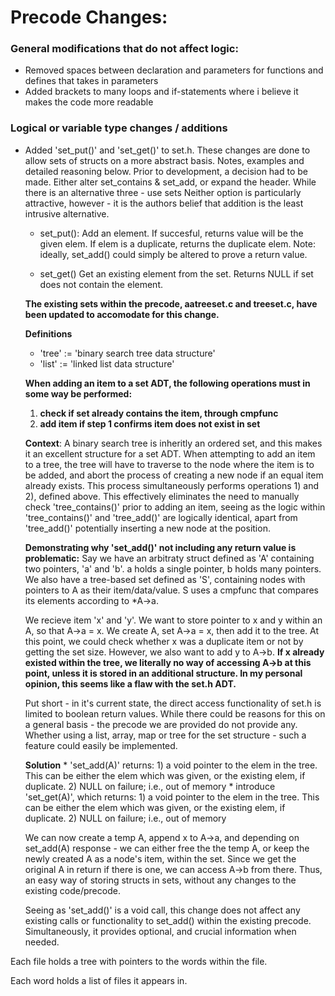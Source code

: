 
# Precode Changes:

### General modifications that do not affect logic:  
  * Removed spaces between declaration and parameters for functions and defines that takes in parameters  
  * Added brackets to many loops and if-statements where i believe it makes the code more readable  

### Logical or variable type changes / additions
  * Added 'set_put()' and 'set_get()' to set.h.
    These changes are done to allow sets of structs on a more abstract basis.
    Notes, examples and detailed reasoning below.
    Prior to development, a decision had to be made. Either alter set_contains & set_add, or expand the header. While there is an alternative three - use sets 
    Neither option is particularly attractive, however - it is the authors belief that addition is the least intrusive alternative.
  
    * set_put():
      Add an element. If succesful, returns value will be the given elem.
      If elem is a duplicate, returns the duplicate elem.
      Note: ideally, set_add() could simply be altered to prove a return value.

    * set_get()
      Get an existing element from the set.
      Returns NULL if set does not contain the element.

    **The existing sets within the precode, aatreeset.c and treeset.c, have been updated to accomodate for this change.**

    **Definitions**
      * 'tree' := 'binary search tree data structure'
      * 'list' := 'linked list data structure'

    **When adding an item to a set ADT, the following operations must in some way be performed:**
      1) __check if set already contains the item, through cmpfunc__
      2) __add item if step 1 confirms item does not exist in set__

    **Context**:
      A binary search tree is inheritly an ordered set, and this makes it an excellent structure for a set ADT.
      When attempting to add an item to a tree, the tree will have to traverse to the node where the item is to be added, and abort the  process of creating a new node if an equal item already exists. 
      This process simultaneously performs operations 1) and 2), defined above. This effectively eliminates the need to manually check 'tree_contains()' prior to adding an item, seeing as the logic within 'tree_contains()' and 'tree_add()' are logically identical, apart from 'tree_add()' potentially inserting a new node at the position.

    **Demonstrating why 'set_add()' not including any return value is problematic:**
      Say we have an arbitraty struct defined as 'A' containing two pointers, 'a' and 'b'. a holds a single pointer, b holds many pointers.
      We also have a tree-based set defined as 'S', containing nodes with pointers to A as their item/data/value. S uses a cmpfunc that compares its elements according to *A->a.

      We recieve item 'x' and 'y'. We want to store pointer to x and y within an A, so that A->a = x. We create A, set A->a = x, then add it to the tree. 
      At this point, we could check whether x was a duplicate item or not by getting the set size. However, we also want to add y to A->b.
      **If x already existed within the tree, we literally no way of accessing A->b at this point, unless it is stored in an additional structure. In my personal opinion, this seems like a flaw with the set.h ADT.**

      Put short - in it's current state, the direct access functionality of set.h is limited to boolean return values.
      While there could be reasons for this on a general basis - the precode we are provided do not provide any. 
      Whether using a list, array, map or tree for the set structure - such a feature could easily be implemented.
    
      **Solution**
        * 'set_add(A)' returns:
          1) a void pointer to the elem in the tree. This can be either the elem which was given, or the existing elem, if duplicate.
          2) NULL on failure; i.e., out of memory
        * introduce 'set_get(A)', which returns:
          1) a void pointer to the elem in the tree. This can be either the elem which was given, or the existing elem, if duplicate.
          2) NULL on failure; i.e., out of memory

      We can now create a temp A, append x to A->a, and depending on set_add(A) response - we can either free the the temp A, or keep the newly created A as a node's item, within the set. Since we get the original A in return if there is one, we can access A->b from there. Thus, an easy way of storing structs in sets, without any changes to the existing code/precode.

      Seeing as 'set_add()' is a void call, this change does not affect any existing calls or functionality to set_add() within the existing precode. Simultaneously, it provides optional, and crucial information when needed.


Each file holds a tree with pointers to the words within the file.

Each word holds a list of files it appears in.


